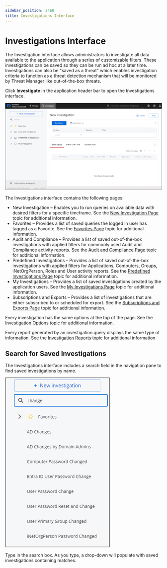 ```yaml
---
sidebar_position: 2460
title: Investigations Interface
---
```


# Investigations Interface

The Investigation interface allows administrators to investigate all data available to the application through a series of customizable filters. These investigations can be saved so they can be run ad hoc at a later time. Investigations can also be "saved as a threat" which enables investigation criteria to function as a threat detection mechanism that will be monitored by Threat Manager like out-of-the-box threats.

Click **Investigate** in the application header bar to open the Investigations interface.

![Investigations interface](../../../../../../static/images/ThreatManager_3.0/Content/Resources/Images/ThreatManager/Admin/Investigations/Interface.png "Investigations interface")

The Investigations interface contains the following pages:

* New Investigation – Enables you to run queries on available data with desired filters for a specific timeframe. See the [New Investigation Page](NewInvestigation "New Investigation Page") topic for additional information.
* Favorites – Provides a list of saved queries the logged in user has tagged as a Favorite. See the [Favorites Page](Favorites "Favorites Page") topic for additional information.
* Audit and Compliance – Provides a list of saved out-of-the-box investigations with applied filters for commonly used Audit and Compliance activity reports. See the [Audit and Compliance Page](AuditCompliance "Audit and Compliance Page") topic for additional information.
* Predefined Investigations – Provides a list of saved out-of-the-box investigations with applied filters for Applications, Computers, Groups, iNetOrgPerson, Roles and User activity reports. See the  [Predefined Investigations Page](PredefinedInvestigations "Predefined Investigations Page") topic for additional information.
* My Investigations – Provides a list of saved investigations created by the application users. See the [My Investigations Page](MyInvestigations "My Investigations Page") topic for additional information.
* Subscriptions and Exports – Provides a list of investigations that are either subscribed to or scheduled for export. See the [Subscriptions and Exports Page](SubscriptionsExports "Subscriptions and Exports Page") topic for additional information.

Every investigation has the same options at the top of the page. See the [Investigation Options](Options/Overview "Investigation Options") topic for additional information.

Every report generated by an investigation query displays the same type of information. See the [Investigation Reports](Reports "Investigation Reports") topic for additional information.

## Search for Saved Investigations

The Investigations interface includes a search field in the navigation pane to find saved investigations by name.

![Investigations Search showing matching results](../../../../../../static/images/ThreatManager_3.0/Content/Resources/Images/ThreatManager/Admin/Investigations/SearchTM.png "Investigations Search showing matching results")

Type in the search box. As you type, a drop-down will populate with saved investigations containing matches.